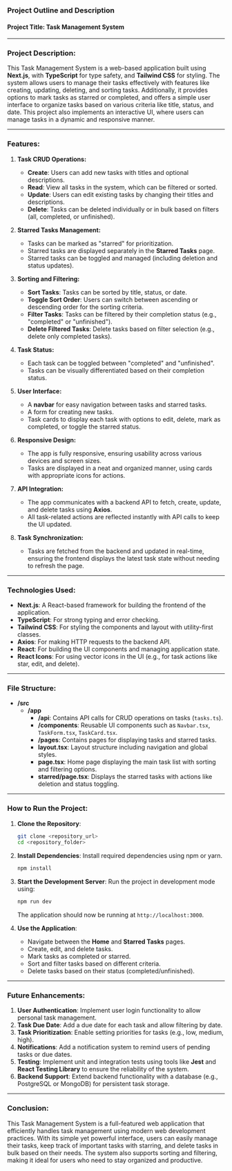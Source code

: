 ### Project Outline and Description

#### **Project Title**: Task Management System

---

### **Project Description:**
This Task Management System is a web-based application built using **Next.js**, with **TypeScript** for type safety, and **Tailwind CSS** for styling. The system allows users to manage their tasks effectively with features like creating, updating, deleting, and sorting tasks. Additionally, it provides options to mark tasks as starred or completed, and offers a simple user interface to organize tasks based on various criteria like title, status, and date. This project also implements an interactive UI, where users can manage tasks in a dynamic and responsive manner.

---

### **Features:**

1. **Task CRUD Operations:**
   - **Create**: Users can add new tasks with titles and optional descriptions.
   - **Read**: View all tasks in the system, which can be filtered or sorted.
   - **Update**: Users can edit existing tasks by changing their titles and descriptions.
   - **Delete**: Tasks can be deleted individually or in bulk based on filters (all, completed, or unfinished).

2. **Starred Tasks Management:**
   - Tasks can be marked as "starred" for prioritization.
   - Starred tasks are displayed separately in the **Starred Tasks** page.
   - Starred tasks can be toggled and managed (including deletion and status updates).

3. **Sorting and Filtering:**
   - **Sort Tasks**: Tasks can be sorted by title, status, or date.
   - **Toggle Sort Order**: Users can switch between ascending or descending order for the sorting criteria.
   - **Filter Tasks**: Tasks can be filtered by their completion status (e.g., "completed" or "unfinished").
   - **Delete Filtered Tasks**: Delete tasks based on filter selection (e.g., delete only completed tasks).

4. **Task Status:**
   - Each task can be toggled between "completed" and "unfinished".
   - Tasks can be visually differentiated based on their completion status.

5. **User Interface:**
   - A **navbar** for easy navigation between tasks and starred tasks.
   - A form for creating new tasks.
   - Task cards to display each task with options to edit, delete, mark as completed, or toggle the starred status.

6. **Responsive Design:**
   - The app is fully responsive, ensuring usability across various devices and screen sizes.
   - Tasks are displayed in a neat and organized manner, using cards with appropriate icons for actions.

7. **API Integration:**
   - The app communicates with a backend API to fetch, create, update, and delete tasks using **Axios**.
   - All task-related actions are reflected instantly with API calls to keep the UI updated.

8. **Task Synchronization:**
   - Tasks are fetched from the backend and updated in real-time, ensuring the frontend displays the latest task state without needing to refresh the page.

---

### **Technologies Used:**

- **Next.js**: A React-based framework for building the frontend of the application.
- **TypeScript**: For strong typing and error checking.
- **Tailwind CSS**: For styling the components and layout with utility-first classes.
- **Axios**: For making HTTP requests to the backend API.
- **React**: For building the UI components and managing application state.
- **React Icons**: For using vector icons in the UI (e.g., for task actions like star, edit, and delete).

---

### **File Structure:**

- **/src**
  - **/app**
    - **/api**: Contains API calls for CRUD operations on tasks (`tasks.ts`).
    - **/components**: Reusable UI components such as `Navbar.tsx`, `TaskForm.tsx`, `TaskCard.tsx`.
    - **/pages**: Contains pages for displaying tasks and starred tasks.
    - **layout.tsx**: Layout structure including navigation and global styles.
    - **page.tsx**: Home page displaying the main task list with sorting and filtering options.
    - **starred/page.tsx**: Displays the starred tasks with actions like deletion and status toggling.

---

### **How to Run the Project:**

1. **Clone the Repository**:
   ```bash
   git clone <repository_url>
   cd <repository_folder>
   ```

2. **Install Dependencies**:
   Install required dependencies using npm or yarn.
   ```bash
   npm install
   ```

3. **Start the Development Server**:
   Run the project in development mode using:
   ```bash
   npm run dev
   ```

   The application should now be running at `http://localhost:3000`.

4. **Use the Application**:
   - Navigate between the **Home** and **Starred Tasks** pages.
   - Create, edit, and delete tasks.
   - Mark tasks as completed or starred.
   - Sort and filter tasks based on different criteria.
   - Delete tasks based on their status (completed/unfinished).

---

### **Future Enhancements:**
1. **User Authentication**: Implement user login functionality to allow personal task management.
2. **Task Due Date**: Add a due date for each task and allow filtering by date.
3. **Task Prioritization**: Enable setting priorities for tasks (e.g., low, medium, high).
4. **Notifications**: Add a notification system to remind users of pending tasks or due dates.
5. **Testing**: Implement unit and integration tests using tools like **Jest** and **React Testing Library** to ensure the reliability of the system.
6. **Backend Support**: Extend backend functionality with a database (e.g., PostgreSQL or MongoDB) for persistent task storage.

---

### **Conclusion:**
This Task Management System is a full-featured web application that efficiently handles task management using modern web development practices. With its simple yet powerful interface, users can easily manage their tasks, keep track of important tasks with starring, and delete tasks in bulk based on their needs. The system also supports sorting and filtering, making it ideal for users who need to stay organized and productive.